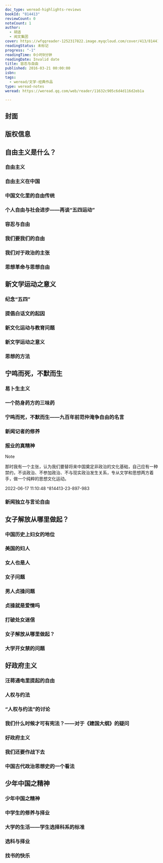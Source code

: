 ```yaml
---
doc_type: weread-highlights-reviews
bookId: "814413"
reviewCount: 0
noteCount: 1
author:
  - 胡适
  - 阅文集团
cover: https://wfqqreader-1252317822.image.myqcloud.com/cover/413/814413/t7_814413.jpg
readingStatus: 未标记
progress: "-1"
readingTime: 0小时0分钟
readingDate: Invalid date
title: 容忍与自由
published: 2016-03-21 00:00:00
isbn: 
tags:
  - weread/文学-经典作品
type: weread-notes
weread: https://weread.qq.com/web/reader/11632c905c6d4d116d2eb1a

---
```



## 封面

## 版权信息

## 自由主义是什么？

### 自由主义

### 自由主义在中国

### 中国文化里的自由传统

### 个人自由与社会进步——再谈“五四运动”

### 容忍与自由

### 我们要我们的自由

### 我们对于政治的主张

### 思想革命与思想自由

## 新文学运动之意义

### 纪念“五四”

### 提倡白话文的起因

### 新文化运动与教育问题

### 新文学运动之意义

### 思想的方法

## 宁鸣而死，不默而生

### 易卜生主义

### 一个防身药方的三味药

### 宁鸣而死，不默而生——九百年前范仲淹争自由的名言

### 新闻记者的修养

### 报业的真精神

> [!NOTE] 
> 那时我有一个主张，认为我们要替将来中国奠定非政治的文化基础，自己应有一种禁约，不谈政治、不参加政治、不与现实政治发生关系，专从文学和思想两方着手，做一个纯粹的思想文化运动。
> 
> 2022-06-17 11:10:48 ^814413-23-897-983

### 新闻独立与言论自由

## 女子解放从哪里做起？

### 中国历史上妇女的地位

### 美国的妇人

### 女人也是人

### 女子问题

### 男人贞操问题

### 贞操就是爱情吗

### 打破处女迷信

### 女子解放从哪里做起？

### 大学开女禁的问题

## 好政府主义

### 汪蒋通电里提起的自由

### 人权与约法

### “人权与约法”的讨论

### 我们什么时候才可有宪法？——对于《建国大纲》的疑问

### 好政府主义

### 我们还要作战下去

### 中国古代政治思想史的一个看法

## 少年中国之精神

### 少年中国之精神

### 中学生的修养与择业

### 大学的生活——学生选择科系的标准

### 选科与择业

### 找书的快乐

